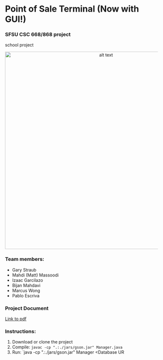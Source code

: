 # Point of Sale Terminal (Now with GUI!)
### SFSU CSC 668/868 project

school project

<p align="center">
<img src="https://github.com/pabloegpf1/Point-of-Sale-Terminal/blob/master/docs/UI.png?raw" alt="alt text" width="650">
<p>
  
### Team members:
* Gary Straub
* Mahdi (Matt) Massoodi
* Izaac Garcilazo
* Bijan Mahdavi
* Marcus Wong
* Pablo Escriva

### Project Document
[Link to pdf](https://github.com/pabloegpf1/Point-of-Sale-Terminal/blob/master/docs/CSC%20668%20HW2%20POST%20GUI.pdf)


### Instructions:
1. Download or clone the project
2. Compile: `javac -cp ".:./jars/gson.jar" Manager.java`
3. Run: `java -cp ".:./jars/gson.jar" Manager <Database UR
